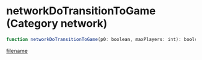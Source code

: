 # networkDoTransitionToGame (Category network)

```js
function networkDoTransitionToGame(p0: boolean, maxPlayers: int): boolean
```

[filename](networkDoTransitionToGame_m.md ':include')